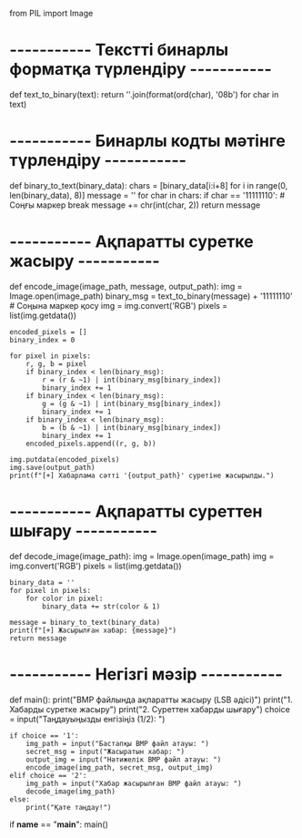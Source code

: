 from PIL import Image

# ----------- Текстті бинарлы форматқа түрлендіру -----------
def text_to_binary(text):
    return ''.join(format(ord(char), '08b') for char in text)

# ----------- Бинарлы кодты мәтінге түрлендіру -----------
def binary_to_text(binary_data):
    chars = [binary_data[i:i+8] for i in range(0, len(binary_data), 8)]
    message = ''
    for char in chars:
        if char == '11111110':  # Соңғы маркер
            break
        message += chr(int(char, 2))
    return message

# ----------- Ақпаратты суретке жасыру -----------
def encode_image(image_path, message, output_path):
    img = Image.open(image_path)
    binary_msg = text_to_binary(message) + '11111110'  # Соңына маркер қосу
    img = img.convert('RGB')
    pixels = list(img.getdata())

    encoded_pixels = []
    binary_index = 0

    for pixel in pixels:
        r, g, b = pixel
        if binary_index < len(binary_msg):
            r = (r & ~1) | int(binary_msg[binary_index])
            binary_index += 1
        if binary_index < len(binary_msg):
            g = (g & ~1) | int(binary_msg[binary_index])
            binary_index += 1
        if binary_index < len(binary_msg):
            b = (b & ~1) | int(binary_msg[binary_index])
            binary_index += 1
        encoded_pixels.append((r, g, b))

    img.putdata(encoded_pixels)
    img.save(output_path)
    print(f"[+] Хабарлама сәтті '{output_path}' суретіне жасырылды.")

# ----------- Ақпаратты суреттен шығару -----------
def decode_image(image_path):
    img = Image.open(image_path)
    img = img.convert('RGB')
    pixels = list(img.getdata())

    binary_data = ''
    for pixel in pixels:
        for color in pixel:
            binary_data += str(color & 1)

    message = binary_to_text(binary_data)
    print(f"[+] Жасырылған хабар: {message}")
    return message

# ----------- Негізгі мәзір -----------
def main():
    print("BMP файлында ақпаратты жасыру (LSB әдісі)")
    print("1. Хабарды суретке жасыру")
    print("2. Суреттен хабарды шығару")
    choice = input("Таңдауыңызды енгізіңіз (1/2): ")

    if choice == '1':
        img_path = input("Бастапқы BMP файл атауы: ")
        secret_msg = input("Жасыратын хабар: ")
        output_img = input("Нәтижелік BMP файл атауы: ")
        encode_image(img_path, secret_msg, output_img)
    elif choice == '2':
        img_path = input("Хабар жасырылған BMP файл атауы: ")
        decode_image(img_path)
    else:
        print("Қате таңдау!")

if __name__ == "__main__":
    main()
